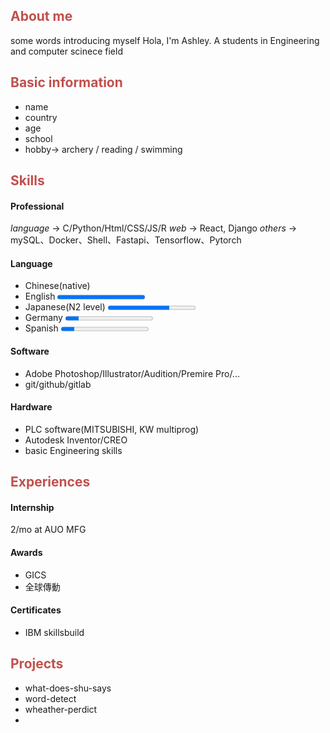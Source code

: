 
## <font color="#c0504d">About me</font>
some words introducing myself
Hola, I'm Ashley. A students in Engineering and computer scinece field
## <font color="#c0504d">Basic information</font>
- name
- country
- age
- school
- hobby-> archery / reading / swimming


## <font color="#c0504d">Skills</font>
#### Professional
*language* -> C/Python/Html/CSS/JS/R
*web* -> React, Django
*others* -> mySQL、Docker、Shell、Fastapi、Tensorflow、Pytorch
#### Language
- Chinese(native)
- English <progress max=100 value=100> </progress> 
- Japanese(N2 level) <progress max=100 value=70> </progress>
- Germany <progress max=100 value=15> </progress>
- Spanish <progress max=100 value=15> </progress>
#### Software
- Adobe Photoshop/Illustrator/Audition/Premire Pro/...
- git/github/gitlab

#### Hardware
-  PLC software(MITSUBISHI, KW multiprog)
-  Autodesk Inventor/CREO
-  basic Engineering skills

## <font color="#c0504d">Experiences</font>
#### Internship
2/mo at AUO MFG
#### Awards
- GICS
- 全球傳動
#### Certificates
- IBM skillsbuild

## <font color="#c0504d">Projects</font>
- what-does-shu-says
- word-detect
- wheather-perdict
- 
